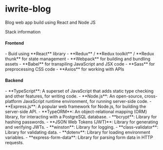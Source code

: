 # iwrite-blog
Blog web app build using React and Node JS

Stack information

<h4>Frontend</h4>
- Buid using **React** library </ br>
- **Redux** / **Redux toolkit** / **Redux thunk** for state management </ br>
- **Webpack** for building and bundling assets </ br>
- **Babel** for transpiling JavaScript and JSX code </ br>
- **Sass** for preprocessing CSS code </ br>
- **Axios** for working with APIs </ br>

<h4>Backend</h4>
- **TypeScript**: A superset of JavaScript that adds static type checking and other features, for writing code. </ br>
- **Node.js**: An open-source, cross-platform JavaScript runtime environment, for running server-side code. </ br>
- **Express.js**: A popular web framework for Node.js, for building the server-side API. </ br>
- **TypeORM**: An object-relational mapping (ORM) library, for interacting with a PostgreSQL database. </ br>
- **bcrypt**: Library for hashing passwords. </ br>
- **JSON Web Tokens (JWT)**: Library for generating and verifying JWTs. </ br>
- **winston**: Library for logging. </ br>
- **class-validator**: Library for validating data. </ br>
- **dotenv**: Library for loading environment variables. </ br>
- **express-form-data**: Library for parsing form data in HTTP requests. </ br>
